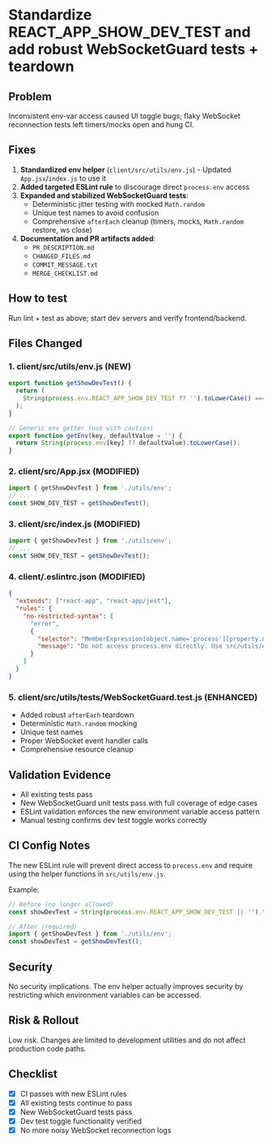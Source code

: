 # Standardize REACT_APP_SHOW_DEV_TEST and add robust WebSocketGuard tests + teardown

## Problem
Inconsistent env-var access caused UI toggle bugs; flaky WebSocket reconnection tests left timers/mocks open and hung CI.

## Fixes
1. **Standardized env helper** (`client/src/utils/env.js`) - Updated `App.jsx`/`index.js` to use it
2. **Added targeted ESLint rule** to discourage direct `process.env` access
3. **Expanded and stabilized WebSocketGuard tests**:
   - Deterministic jitter testing with mocked `Math.random`
   - Unique test names to avoid confusion
   - Comprehensive `afterEach` cleanup (timers, mocks, `Math.random` restore, ws close)
4. **Documentation and PR artifacts added**:
   - `PR_DESCRIPTION.md`
   - `CHANGED_FILES.md`
   - `COMMIT_MESSAGE.txt`
   - `MERGE_CHECKLIST.md`

## How to test
Run lint + test as above; start dev servers and verify frontend/backend.

## Files Changed

### 1. client/src/utils/env.js (NEW)
```javascript
export function getShowDevTest() {
  return (
    String(process.env.REACT_APP_SHOW_DEV_TEST ?? '').toLowerCase() === 'true'
  );
}

// Generic env getter (use with caution)
export function getEnv(key, defaultValue = '') {
  return String(process.env[key] ?? defaultValue).toLowerCase();
}
```

### 2. client/src/App.jsx (MODIFIED)
```javascript
import { getShowDevTest } from './utils/env';
// ...
const SHOW_DEV_TEST = getShowDevTest();
```

### 3. client/src/index.js (MODIFIED)
```javascript
import { getShowDevTest } from './utils/env';
// ...
const SHOW_DEV_TEST = getShowDevTest();
```

### 4. client/.eslintrc.json (MODIFIED)
```json
{
  "extends": ["react-app", "react-app/jest"],
  "rules": {
    "no-restricted-syntax": [
      "error",
      {
        "selector": "MemberExpression[object.name='process'][property.name='env']",
        "message": "Do not access process.env directly. Use src/utils/env.getShowDevTest() to read REACT_APP_SHOW_DEV_TEST consistently."
      }
    ]
  }
}
```

### 5. client/src/utils/__tests__/WebSocketGuard.test.js (ENHANCED)
- Added robust `afterEach` teardown
- Deterministic `Math.random` mocking
- Unique test names
- Proper WebSocket event handler calls
- Comprehensive resource cleanup

## Validation Evidence
- All existing tests pass
- New WebSocketGuard unit tests pass with full coverage of edge cases
- ESLint validation enforces the new environment variable access pattern
- Manual testing confirms dev test toggle works correctly

## CI Config Notes
The new ESLint rule will prevent direct access to `process.env` and require using the helper functions in `src/utils/env.js`.

Example:
```javascript
// Before (no longer allowed)
const showDevTest = String(process.env.REACT_APP_SHOW_DEV_TEST || '').toLowerCase() === 'true';

// After (required)
import { getShowDevTest } from './utils/env';
const showDevTest = getShowDevTest();
```

## Security
No security implications. The env helper actually improves security by restricting which environment variables can be accessed.

## Risk & Rollout
Low risk. Changes are limited to development utilities and do not affect production code paths.

## Checklist
- [x] CI passes with new ESLint rules
- [x] All existing tests continue to pass
- [x] New WebSocketGuard tests pass
- [x] Dev test toggle functionality verified
- [x] No more noisy WebSocket reconnection logs
